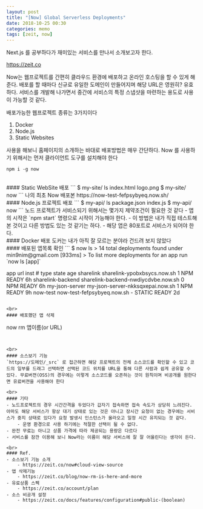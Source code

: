 ```yaml
---
layout: post
title: "[Now] Global Serverless Deployments"
date: 2018-10-25 00:30
categories: memo
tags: [zeit, now]
---
```

Next.js 를 공부하다가 재미있는 서비스를 만나서 소개보고자 한다.

https://zeit.co

Now는 웹프로젝트를 간편히 클라우드 환경에 배포하고 온라인 호스팅을 할 수 있게 해준다. 배포를 할 때마다 신규로 유일한 도메인이 만들어지며 해당 URL은 영원히? 유효하다. 서비스를 개발해 나가면서 중간에 서비스의 특정 스냅샷을 마련하는 용도로 사용이 가능할 것 같다.

배포가능한 웹프로젝트 종류는 3가지이다
1. Docker
1. Node.js
1. Static Websites

사용을 해보니 홈페이지의 소개하는 바대로 배포방법은 매우 간단하다. Now 를 사용하기 위해서는 먼저 클라이언트 도구를 설치해야 한다
```
npm i -g now
```

<br>
#### Static WebSite 배포
```
$ my-site/ ls
index.html logo.png
$ my-site/ now
```
나의 최초 Now 배포본  
https://now-test-fefpsybyeq.now.sh/


<br>
#### Node.js 프로젝트 배포
```
$ my-api/ ls
package.json index.js
$ my-api/ now
```
노드 프로젝트가 서비스되기 위해서는 몇가지 제약조건이 필요한 것 같다
- 앱의 시작은 `npm start` 명령으로 시작이 가능해야 한다.
    - 이 방법은 내가 직접 테스트해 본 것이고 다른 방법도 있는 것 같기는 하다.
- 해당 앱은 80포트로 서비스가 되어야 한다.


<br>
#### Docker 배포
도커는 내가 아직 잘 모르는 분야라 건드려 보지 않았다

<br>
#### 배포된 앱목록 확인
```
$ now ls
> 14 total deployments found under min9nim@gmail.com [933ms]
> To list more deployments for an app run `now ls [app]`

  app                  url                                    inst #    type      state    age
  sharelink            sharelink-ypobxbsycs.now.sh                 1    NPM       READY    6h
  sharelink-backend    sharelink-backend-nwdiycdvbe.now.sh         0    NPM       READY    6h
  my-json-server       my-json-server-nkksqxepai.now.sh            1    NPM       READY    9h
  now-test             now-test-fefpsybyeq.now.sh                  -    STATIC    READY    2d
```

<br>
#### 배포했던 앱 삭제
```
now rm 앱이름(or URL)
```


<br>
#### 소스보기 기능
`https://도메인/_src` 로 접근하면 해당 프로젝트의 전체 소스코드를 확인할 수 있고 코드의 일부를 드래그 선택하면 선택된 코드 위치를 URL을 통해 다른 사람과 쉽게 공유할 수 있다. 무료버젼(OSS)의 경우에는 이렇게 소스코드를 오픈하는 것이 원칙이며 비공개를 원한다면 유료버젼을 사용해야 한다

<br>
#### 기타
- 노드프로젝트의 경우 시간간격을 두었다가 갑자기 접속하면 접속 속도가 상당히 느려진다. 아마도 해당 서비스가 항상 대기 상태로 있는 것은 아니고 장시간 요청이 없는 경우에는 서비스가 중지 상태로 있다가 요청 발생시 인스턴스가 올라오고 일정 시간 유지되는 것 같다.
    - 운영 환경으로 사용 하기에는 적절한 선택이 될 수 없다.
- 완전 무료는 아니고 상품 가격에 따라 제공되는 용량은 다르다
- 서비스를 잠깐 이용해 보니 Now라는 이름이 해당 서비스에 잘 잘 어울린다는 생각이 든다.

<br>
#### Ref.
- 소스보기 기능 소개
    - https://zeit.co/now#cloud-view-source
- 앱 삭제기능
    - https://zeit.co/blog/now-rm-is-here-and-more
- 유료상품 스펙
    - https://zeit.co/account/plan
- 소스 비공개 설정
    - https://zeit.co/docs/features/configuration#public-(boolean)


